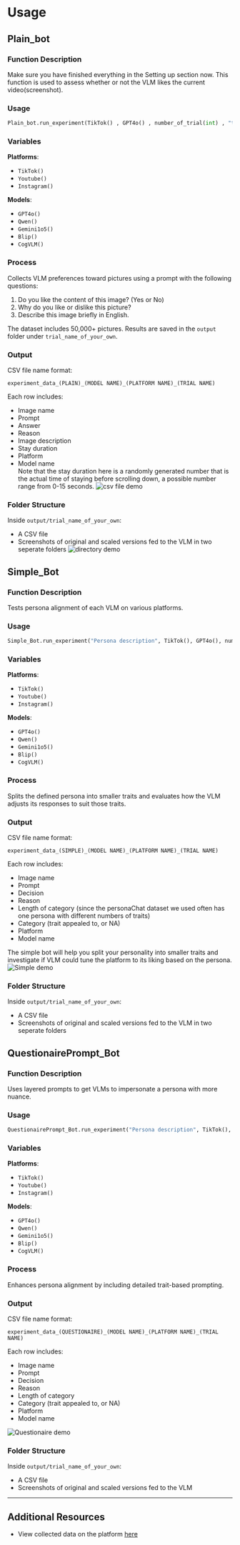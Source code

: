 Usage
=====


Plain_bot
------------
### Function Description  
Make sure you have finished everything in the Setting up section now.
This function is used to assess whether or not the VLM likes the current video(screenshot).
### Usage  
```python
Plain_bot.run_experiment(TikTok() , GPT4o() , number_of_trial(int) , "trial_name_of_your_own")
```

### Variables  
**Platforms**:  
- `TikTok()`  
- `Youtube()`  
- `Instagram()`  

**Models**:  
- `GPT4o()`  
- `Qwen()`  
- `Gemini1o5()`  
- `Blip()`  
- `CogVLM()`  

### Process  
Collects VLM preferences toward pictures using a prompt with the following questions:  
1. Do you like the content of this image? (Yes or No)  
2. Why do you like or dislike this picture?  
3. Describe this image briefly in English.  

The dataset includes 50,000+ pictures. Results are saved in the `output` folder under `trial_name_of_your_own`.

### Output  
CSV file name format:  
```
experiment_data_(PLAIN)_(MODEL NAME)_(PLATFORM NAME)_(TRIAL NAME)
```

Each row includes:  
- Image name  
- Prompt  
- Answer  
- Reason  
- Image description  
- Stay duration  
- Platform  
- Model name  
Note that the stay duration here is a randomly generated number that is the actual time of staying before scrolling down, a possible number range from 0-15 seconds.
![csv file demo](csv.png)

### Folder Structure  
Inside `output/trial_name_of_your_own`:  
- A CSV file  
- Screenshots of original and scaled versions fed to the VLM in two seperate folders 
![directory demo](directory.png)


Simple_Bot
------------
### Function Description  
Tests persona alignment of each VLM on various platforms.

### Usage  
```python
Simple_Bot.run_experiment("Persona description", TikTok(), GPT4o(), number_of_trial(int), stay_duration(int), "trial_name_of_your_own")
```

### Variables  
**Platforms**:  
- `TikTok()`  
- `Youtube()`  
- `Instagram()`  

**Models**:  
- `GPT4o()`  
- `Qwen()`  
- `Gemini1o5()`  
- `Blip()`  
- `CogVLM()`  

### Process  
Splits the defined persona into smaller traits and evaluates how the VLM adjusts its responses to suit those traits.

### Output  
CSV file name format:  
```
experiment_data_(SIMPLE)_(MODEL NAME)_(PLATFORM NAME)_(TRIAL NAME)
```

Each row includes:  
- Image name  
- Prompt  
- Decision  
- Reason  
- Length of category (since the personaChat dataset we used often has one persona with different numbers of traits)
- Category (trait appealed to, or NA)  
- Platform  
- Model name

The simple bot will help you split your personality into smaller traits and investigate if VLM could tune the platform to its liking based on the persona.
![Simple demo](Simple.png)

### Folder Structure  
Inside `output/trial_name_of_your_own`:  
- A CSV file  
- Screenshots of original and scaled versions fed to the VLM in two seperate folders

QuestionairePrompt_Bot
----

### Function Description  
Uses layered prompts to get VLMs to impersonate a persona with more nuance.

### Usage  
```python
QuestionairePrompt_Bot.run_experiment("Persona description", TikTok(), GPT4o(), number_of_trial(int), stay_duration(int that you choose in seconds), "trial_name_of_your_own")
```

### Variables  
**Platforms**:  
- `TikTok()`  
- `Youtube()`  
- `Instagram()`  

**Models**:  
- `GPT4o()`  
- `Qwen()`  
- `Gemini1o5()`  
- `Blip()`  
- `CogVLM()`  

### Process  
Enhances persona alignment by including detailed trait-based prompting.

### Output  
CSV file name format:  
```
experiment_data_(QUESTIONAIRE)_(MODEL NAME)_(PLATFORM NAME)_(TRIAL NAME)
```

Each row includes:  
- Image name  
- Prompt  
- Decision  
- Reason  
- Length of category  
- Category (trait appealed to, or NA)  
- Platform  
- Model name

![Questionaire demo](Questionaire.png)

### Folder Structure  
Inside `output/trial_name_of_your_own`:  
- A CSV file  
- Screenshots of original and scaled versions fed to the VLM  


---

## Additional Resources  
- View collected data on the platform [here](!Link)
<!-- 
QuestionairePrompt_Bot
------------
This is the function that layers the prompt for VLMs to impersonate the persona with more nuance.

```python
QuestionairePrompt_Bot.run_experiment("Persona that you defined, eg: An English teacher with three cats", TikTok() , GPT4o() , number_of_trial(int) , stay_duration(int for seconds), "trial_name_of_your_own")
```

Platfrom could take variables:TikTok(), Youtube(), Instagram()
Model could take variables: GPT4o(), Qwen(), Gemini1o5(), Blip(), CogVLM()
The simple bot will help you split your personality into smaller traits and investigate if VLM could tune the platform to its liking based on the persona.
You will get the output in the same directory in the folder called output, inside output you will see a folder called "trail_name_of_your_own", and inside will have one csv file with the name experiment_data_(QUESTIONAIRE)_(MODEL NAME)_(PLATFORM NAME)_(TRIAL NAME)


In each row, you will have the information collected with image name, prompt, decision, reason, length of category(since the personaChat dataset we used often has one persona with different numbers of traits), category(the trait that the picture appeals to, NA if none), platform, model name
![Questionaire demo](Questionaire.png)

In two other folders, you will have the screenshot, the original, and the scaled version fed to the VLM


 -->